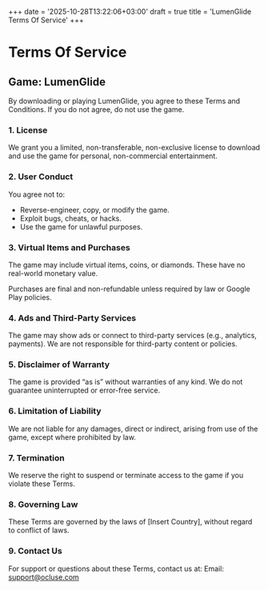 +++
date = '2025-10-28T13:22:06+03:00'
draft = true
title = 'LumenGlide Terms Of Service'
+++
# Terms Of Service

## Game: LumenGlide

By downloading or playing LumenGlide, you agree to these Terms and Conditions. If you do not agree, do not use the game.

### 1. License

We grant you a limited, non-transferable, non-exclusive license to download and use the game for personal, non-commercial entertainment.

### 2. User Conduct

You agree not to:

- Reverse-engineer, copy, or modify the game.
- Exploit bugs, cheats, or hacks.
- Use the game for unlawful purposes.

### 3. Virtual Items and Purchases

The game may include virtual items, coins, or diamonds. These have no real-world monetary value.

Purchases are final and non-refundable unless required by law or Google Play policies.

### 4. Ads and Third-Party Services

The game may show ads or connect to third-party services (e.g., analytics, payments). We are not responsible for third-party content or policies.

### 5. Disclaimer of Warranty

The game is provided “as is” without warranties of any kind. We do not guarantee uninterrupted or error-free service.

### 6. Limitation of Liability

We are not liable for any damages, direct or indirect, arising from use of the game, except where prohibited by law.

### 7. Termination

We reserve the right to suspend or terminate access to the game if you violate these Terms.

### 8. Governing Law

These Terms are governed by the laws of [Insert Country], without regard to conflict of laws.

### 9. Contact Us

For support or questions about these Terms, contact us at:
Email: support@ocluse.com

